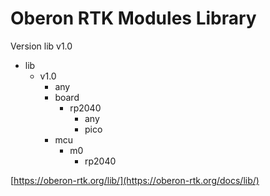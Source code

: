 # Oberon RTK Modules Library

Version lib v1.0

+ lib
  + v1.0
    + any
    + board
      + rp2040
        + any
        + pico
    + mcu
      + m0
        + rp2040

[https://oberon-rtk.org/lib/](https://oberon-rtk.org/docs/lib/)
